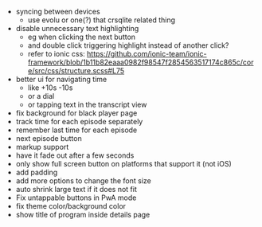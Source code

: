 - syncing between devices
  - use evolu or one(?) that crsqlite related thing
- disable unnecessary text highlighting
  - eg when clicking the next button
  - and double click triggering highlight instead of another click?
  - refer to ionic css: https://github.com/ionic-team/ionic-framework/blob/1b11b82eaaa0982f98547f2854563517174c865c/core/src/css/structure.scss#L75
- better ui for navigating time
  - like +10s -10s
  - or a dial
  - or tapping text in the transcript view
- fix background for black player page
- track time for each episode separately
- remember last time for each episode
- next episode button
- markup support
- have it fade out after a few seconds
- only show full screen button on platforms that support it (not iOS)
- add padding
- add more options to change the font size
- auto shrink large text if it does not fit
- Fix untappable buttons in PwA mode
- fix theme color/background color
- show title of program inside details page
